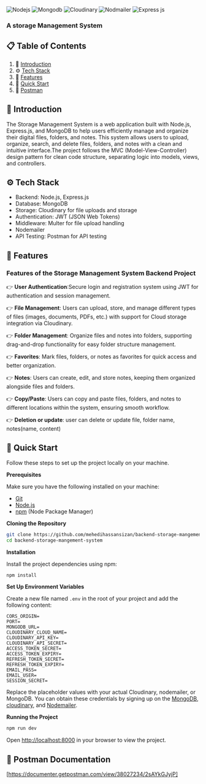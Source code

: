 <div>
  <div>
    <img src="https://img.shields.io/badge/Node.js-339933?style=for-the-badge&logo=node.js&logoColor=white" alt="Nodejs"/>
    <img src="https://img.shields.io/badge/MongoDB-47A248?style=for-the-badge&logo=mongodb&logoColor=white" alt="Mongodb"/>
    <img src="https://img.shields.io/badge/Cloudinary-3448C5?style=for-the-badge&logo=cloudinary&logoColor=white" alt="Cloudinary"/>
    <img src="https://img.shields.io/badge/Nodemailer-FFCC00?style=for-the-badge&logo=gmail&logoColor=white" alt="Nodmailer"/>
    <img src="https://img.shields.io/badge/Express.js-000000?style=for-the-badge&logo=express&logoColor=white" alt="Express js"/>
  </div>

  <h3>A storage Management System </h3>
</div>

## 📋 <a name="table">Table of Contents</a>

1. 🤖 [Introduction](#introduction)
2. ⚙️ [Tech Stack](#tech-stack)
3. 🔋 [Features](#features)
4. 🤸 [Quick Start](#quick-start)
5. 🔗 [Postman](#postman)

## <a name="introduction">🤖 Introduction</a>

The Storage Management System is a web application built with Node.js, Express.js, and MongoDB to help users efficiently manage and organize their digital files, folders, and notes. This system allows users to upload, organize, search, and delete files, folders, and notes with a clean and intuitive interface.The project follows the MVC (Model-View-Controller) design pattern for clean code structure, separating logic into models, views, and controllers.

## <a name="tech-stack">⚙️ Tech Stack</a>

- Backend: Node.js, Express.js
- Database: MongoDB
- Storage: Cloudinary for file uploads and storage
- Authentication: JWT (JSON Web Tokens)
- Middleware: Multer for file upload handling
- Nodemailer
- API Testing: Postman for API testing

## <a name="features">🔋 Features</a>

### Features of the Storage Management System Backend Project

👉 **User Authentication**:Secure login and registration system using JWT for authentication and session management.

👉 **File Management**: Users can upload, store, and manage different types of files (images, documents, PDFs, etc.) with support for Cloud storage integration via Cloudinary.

👉 **Folder Management**: Organize files and notes into folders, supporting drag-and-drop functionality for easy folder structure management.

👉 **Favorites**: Mark files, folders, or notes as favorites for quick access and better organization.

👉 **Notes**: Users can create, edit, and store notes, keeping them organized alongside files and folders.

👉 **Copy/Paste**: Users can copy and paste files, folders, and notes to different locations within the system, ensuring smooth workflow.

👉 **Deletion or update**: user can delete or update file, folder name, notes(name, content)

## <a name="quick-start">🤸 Quick Start</a>

Follow these steps to set up the project locally on your machine.

**Prerequisites**

Make sure you have the following installed on your machine:

- [Git](https://git-scm.com/)
- [Node.js](https://nodejs.org/en)
- [npm](https://www.npmjs.com/) (Node Package Manager)

**Cloning the Repository**

```bash
git clone https://github.com/mehedihassansizan/backend-storage-mangement-system.git
cd backend-storage-mangement-system
```

**Installation**

Install the project dependencies using npm:

```bash
npm install
```

**Set Up Environment Variables**

Create a new file named `.env` in the root of your project and add the following content:

```env
CORS_ORIGIN=
PORT=
MONGODB_URL=
CLOUDINARY_CLOUD_NAME=
CLOUDINARY_API_KEY=
CLOUDINARY_API_SECRET=
ACCESS_TOKEN_SECRET=
ACCESS_TOKEN_EXPIRY=
REFRESH_TOKEN_SECRET=
REFRESH_TOKEN_EXPIRY=
EMAIL_PASS=
EMAIL_USER=
SESSION_SECRET=
```

Replace the placeholder values with your actual Cloudinary, nodemailer, or MongoDB. You can obtain these credentials by signing up on the [MongoDB](https://www.mongodb.com/), [cloudinary](https://console.cloudinary.com/), and [Nodemailer](https://www.nodemailer.com/).

**Running the Project**

```bash
npm run dev
```

Open [http://localhost:8000](http://localhost:8000) in your browser to view the project.

## <a name="postman">🤸 Postman Documentation</a>

[https://documenter.getpostman.com/view/38027234/2sAYkGJyjP]
